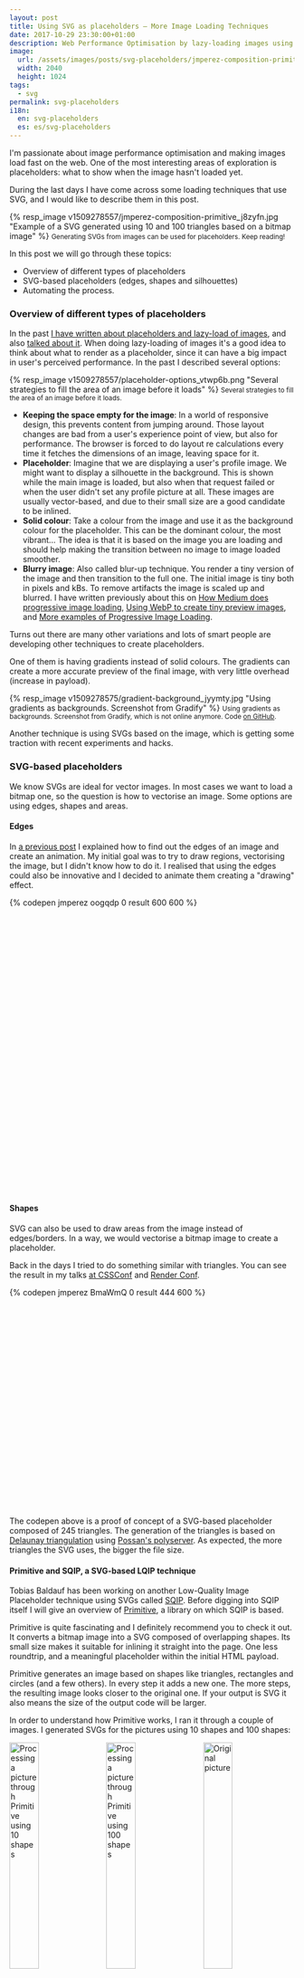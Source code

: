 ```yaml
---
layout: post
title: Using SVG as placeholders — More Image Loading Techniques
date: 2017-10-29 23:30:00+01:00
description: Web Performance Optimisation by lazy-loading images using SVGs as placeholders, representing edges, shapes and silhouettes.
image:
  url: /assets/images/posts/svg-placeholders/jmperez-composition-primitive.jpg
  width: 2040
  height: 1024
tags:
  - svg
permalink: svg-placeholders
i18n:
  en: svg-placeholders
  es: es/svg-placeholders
---
```


I'm passionate about image performance optimisation and making images load fast on the web. One of the most interesting areas of exploration is placeholders: what to show when the image hasn't loaded yet.

During the last days I have come across some loading techniques that use SVG, and I would like to describe them in this post.

{% resp_image v1509278557/jmperez-composition-primitive_j8zyfn.jpg "Example of a SVG generated using 10 and 100 triangles based on a bitmap image" %}
<small class="caption">Generating SVGs from images can be used for placeholders. Keep reading!</small>

<!-- more -->
In this post we will go through these topics:

* Overview of different types of placeholders
* SVG-based placeholders (edges, shapes and silhouettes)
* Automating the process.

### Overview of different types of placeholders

In the past [I have written about placeholders and lazy-load of images](/lazy-loading-images), and also [talked about it](https://www.youtube.com/watch?v=szmVNOnkwoU). When doing lazy-loading of images it's a good idea to think about what to render as a placeholder, since it can have a big impact in user's perceived performance. In the past I described several options:

{% resp_image v1509278557/placeholder-options_vtwp6b.png "Several strategies to fill the area of an image before it loads" %}
<small class="caption">Several strategies to fill the area of an image before it loads.</small>

* **Keeping the space empty for the image**: In a world of responsive design, this prevents content from jumping around. Those layout changes are bad from a user's experience point of view, but also for performance. The browser is forced to do layout re calculations every time it fetches the dimensions of an image, leaving space for it.
* **Placeholder**: Imagine that we are displaying a user's profile image. We might want to display a silhouette in the background. This is shown while the main image is loaded, but also when that request failed or when the user didn't set any profile picture at all. These images are usually vector-based, and due to their small size are a good candidate to be inlined.
* **Solid colour**: Take a colour from the image and use it as the background colour for the placeholder. This can be the dominant colour, the most vibrant… The idea is that it is based on the image you are loading and should help making the transition between no image to image loaded smoother.
* **Blurry image**: Also called blur-up technique. You render a tiny version of the image and then transition to the full one. The initial image is tiny both in pixels and kBs. To remove artifacts the image is scaled up and blurred. I have written previously about this on [How Medium does progressive image loading](/medium-image-progressive-loading-placeholder), [Using WebP to create tiny preview images](/webp-placeholder-images), and [More examples of Progressive Image Loading](/more-progressive-image-loading).

Turns out there are many other variations and lots of smart people are developing other techniques to create placeholders.

One of them is having gradients instead of solid colours. The gradients can create a more accurate preview of the final image, with very little overhead (increase in payload).

{% resp_image v1509278575/gradient-background_jyymty.jpg "Using gradients as backgrounds. Screenshot from Gradify" %}
<small class="caption">Using gradients as backgrounds. Screenshot from Gradify, which is not online anymore. Code [on GitHub](https://github.com/fraser-hemp/gradify).</small>

Another technique is using SVGs based on the image, which is getting some traction with recent experiments and hacks.

### SVG-based placeholders

We know SVGs are ideal for vector images. In most cases we want to load a bitmap one, so the question is how to vectorise an image. Some options are using edges, shapes and areas.

#### Edges

In [a previous post](/drawing-edges-svg) I explained how to find out the edges of an image and create an animation. My initial goal was to try to draw regions, vectorising the image, but I didn't know how to do it. I realised that using the edges could also be innovative and I decided to animate them creating a "drawing" effect.

<div class="codepen-aspect-ratio" style="margin-bottom: 10px; padding-bottom: 100%; position: relative; width: 100%">
{% codepen jmperez oogqdp 0 result 600 600 %}
</div>

#### Shapes

SVG can also be used to draw areas from the image instead of edges/borders. In a way, we would vectorise a bitmap image to create a placeholder.

Back in the days I tried to do something similar with triangles. You can see the result in my talks [at CSSConf](/cssconfau16/#/45) and [Render Conf](/renderconf17/#/46).

<div class="codepen-aspect-ratio" style="margin-bottom: 10px; padding-bottom: 74%; position: relative; width: 100%">
{% codepen jmperez BmaWmQ 0 result 444 600 %}
</div>

The codepen above is a proof of concept of a SVG-based placeholder composed of 245 triangles. The generation of the triangles is based on [Delaunay triangulation](https://en.wikipedia.org/wiki/Delaunay_triangulation) using [Possan's polyserver](https://github.com/possan/polyserver). As expected, the more triangles the SVG uses, the bigger the file size.

#### Primitive and SQIP, a SVG-based LQIP technique

Tobias Baldauf has been working on another Low-Quality Image Placeholder technique using SVGs called [SQIP](https://github.com/technopagan/sqip). Before digging into SQIP itself I will give an overview of [Primitive](https://github.com/fogleman/primitive), a library on which SQIP is based.

Primitive is quite fascinating and I definitely recommend you to check it out. It converts a bitmap image into a SVG composed of overlapping shapes. Its small size makes it suitable for inlining it straight into the page. One less roundtrip, and a meaningful placeholder within the initial HTML payload.

Primitive generates an image based on shapes like triangles, rectangles and circles (and a few others). In every step it adds a new one. The more steps, the resulting image looks closer to the original one. If your output is SVG it also means the size of the output code will be larger.

In order to understand how Primitive works, I ran it through a couple of images. I generated SVGs for the pictures using 10 shapes and 100 shapes:

<div>
<img
    src="https://res.cloudinary.com/jmperez/image/upload/w_auto:100:228,f_auto,c_scale,w_500/v1509367394/pexels-photo-281184-square-10.svg_ifiu2z.png"
    sizes="(max-width: 768px) 33vw, 228px" alt="Processing a picture through Primitive using 10 shapes" style="width:32%;float:left;margin-right:2%;padding-bottom:10px" /><img
    src="https://res.cloudinary.com/jmperez/image/upload/w_auto:100:228,f_auto,c_scale,w_500/v1509367394/pexels-photo-281184-square-100.svg_tkr8el.png"
    sizes="(max-width: 768px) 33vw, 228px" alt="Processing a picture through Primitive using 100 shapes" style="width:32%;float:left;margin-right:2%;padding-bottom:10px" /><img
    src="https://res.cloudinary.com/jmperez/image/upload/w_auto:100:228,f_auto,c_scale,w_500/v1509367395/pexels-photo-281184-square_tuhvso.jpg"
    sizes="(max-width: 768px) 33vw, 228px" alt="Original picture" style="width:32%;float:left;padding-bottom:10px" />
</div>

<small class="caption">Processing [this picture](/assets/images/posts/svg-placeholders/pexels-photo-281184-square.jpg) using Primitive, using [10 shapes](/assets/images/posts/svg-placeholders/pexels-photo-281184-square-10.svg) and [100 shapes](/assets/images/posts/svg-placeholders/pexels-photo-281184-square-100.svg).</small>

<div>
<img
    src="https://res.cloudinary.com/jmperez/image/upload/w_auto:100:228,f_auto,c_scale,w_500/v1509367394/pexels-photo-618463-square-10.svg_aeonon.png"
    sizes="(max-width: 768px) 33vw, 228px" alt="Processing a picture through Primitive using 10 shapes" style="width:32%;float:left;margin-right:2%;padding-bottom:10px" /><img
    src="https://res.cloudinary.com/jmperez/image/upload/w_auto:100:228,f_auto,c_scale,w_500/v1509367394/pexels-photo-618463-square-100.svg_t6pwcv.png"
    sizes="(max-width: 768px) 33vw, 228px" alt="Processing a picturethrough Primitive using 100 shapes" style="width:32%;float:left;margin-right:2%;padding-bottom:10px" /><img
    src="https://res.cloudinary.com/jmperez/image/upload/w_auto:100:228,f_auto,c_scale,w_500/v1509367395/pexels-photo-618463-square_pmbi9x.jpg"
    sizes="(max-width: 768px) 33vw, 228px" alt="Original picture" style="width:32%;float:left;padding-bottom:10px" />
</div>

<small class="caption">Processing [this picture](/assets/images/posts/svg-placeholders/pexels-photo-618463-square.jpg) using Primitive, using [10 shapes](/assets/images/posts/svg-placeholders/pexels-photo-618463-square-10.svg) and [100 shapes](/assets/images/posts/svg-placeholders/pexels-photo-618463-square-100.svg).</small>

When using 10 shapes the images we start getting a grasp of the original image. In the context of image placeholders there is potential to use this SVG as the placeholder. Actually, the code for the SVG with 10 shapes is really small, around 1030 bytes, which goes down to ~640 bytes when passing the output through SVGO.

```html
<svg xmlns="http://www.w3.org/2000/svg" width="1024" height="1024"><path fill="#817c70" d="M0 0h1024v1024H0z"/><g fill-opacity=".502"><path fill="#03020f" d="M178 994l580 92L402-62"/><path fill="#f2e2ba" d="M638 894L614 6l472 440"/><path fill="#fff8be" d="M-62 854h300L138-62"/><path fill="#76c2d9" d="M410-62L154 530-62 38"/><path fill="#62b4cf" d="M1086-2L498-30l484 508"/><path fill="#010412" d="M430-2l196 52-76 356"/><path fill="#eb7d3f" d="M598 594l488-32-308 520"/><path fill="#080a18" d="M198 418l32 304 116-448"/><path fill="#3f201d" d="M1086 1062l-344-52 248-148"/><path fill="#ebd29f" d="M630 658l-60-372 516 320"/></g></svg>
```

The images generated with 100 shapes are larger, as expected, weighting ~5kB after SVGO (8kB before). They have a great level of detail with a still small payload. The decision of how many triangles to use will depend largely on the type of image (eg contrast, amount of colours, complexity) and level of detail.

It would be possible to create a script similar to [cpeg-dssim](https://github.com/technopagan/cjpeg-dssim) that tweaks the amount of shapes used until a [structural similarity](https://en.wikipedia.org/wiki/Structural_similarity) threshold is met (or a maximum number of shapes in the worst case).

These resulting SVGs are great also to use as background images. Being size-constrained and vector-based they are a good candidate for hero images and large backgrounds that otherwise would show artifacts.

#### SQIP

In [Tobias' own words](https://github.com/technopagan/sqip):

> SQIP is an attempt to find a balance between these two extremes: it makes use of [Primitive](https://github.com/fogleman/primitive) to generate a SVG consisting of several simple shapes that approximate the main features visible inside the image, optimizes the SVG using [SVGO](https://github.com/svg/svgo) and adds a Gaussian Blur filter to it. This produces a SVG placeholder which weighs in at only ~800–1000 bytes, looks smooth on all screens and provides an visual cue of image contents to come.

The result is similar to using a tiny placeholder image for the blur-up technique (what [Medium](/medium-image-progressive-loading-placeholder) and [other sites](/more-progressive-image-loading) do). The difference is that instead of using a bitmap image, eg JPG or WebP, the placeholder is SVG.

If we run SQIP against the original images we'll get this:

<div>
<img
    src="https://res.cloudinary.com/jmperez/image/upload/w_auto:100:342,f_auto,c_scale,w_670/v1509370309/pexels-photo-281184-square-sqip.svg_zspgb0.png"
    sizes="(max-width: 768px) 50vw, 342px" alt="SQIP applied to an image" style="width:49%;float:left;margin-right:2%;padding-bottom:10px" /><img
    src="https://res.cloudinary.com/jmperez/image/upload/w_auto:100:342,f_auto,c_scale,w_670/v1509370308/pexels-photo-618463-square-sqip.svg_qjrexh.png"
    sizes="(max-width: 768px) 50vw, 342px" alt="SQIP applied to an image" style="width:49%;float:left;padding-bottom:10px" />
</div>

<small class="caption">The output images using SQIP for [the first picture](/assets/images/posts/svg-placeholders/pexels-photo-281184-square-sqip.svg) and [the second one](/assets/images/posts/svg-placeholders/pexels-photo-618463-square-sqip.svg).</small>

The output SVG is ~900 bytes, and inspecting the code we can spot the `feGaussianBlur` filter applied to the group of shapes:

```html
<svg xmlns="http://www.w3.org/2000/svg" viewBox="0 0 2000 2000"><filter id="b"><feGaussianBlur stdDeviation="12" /></filter><path fill="#817c70" d="M0 0h2000v2000H0z"/><g filter="url(#b)" transform="translate(4 4) scale(7.8125)" fill-opacity=".5"><ellipse fill="#000210" rx="1" ry="1" transform="matrix(50.41098 -3.7951 11.14787 148.07886 107 194.6)"/><ellipse fill="#eee3bb" rx="1" ry="1" transform="matrix(-56.38179 17.684 -24.48514 -78.06584 205 110.1)"/><ellipse fill="#fff4bd" rx="1" ry="1" transform="matrix(35.40604 -5.49219 14.85017 95.73337 16.4 123.6)"/><ellipse fill="#79c7db" cx="21" cy="39" rx="65" ry="65"/><ellipse fill="#0c1320" cx="117" cy="38" rx="34" ry="47"/><ellipse fill="#5cb0cd" rx="1" ry="1" transform="matrix(-39.46201 77.24476 -54.56092 -27.87353 219.2 7.9)"/><path fill="#e57339" d="M271 159l-123-16 43 128z"/><ellipse fill="#47332f" cx="214" cy="237" rx="242" ry="19"/></g></svg>
```

SQIP can also output an image tag with the SVG contents Base 64 encoded:

```html
<img width="640" height="640" src="example.jpg" alt="Add descriptive alt text" style="background-size: cover; background-image: url(data:image/svg+xml;base64,PHN2ZyB4bWxucz0iaHR0cDovL3d3dy53My5vcmcvMjAw...<stripped base 64>...PjwvZz48L3N2Zz4=);">
```

#### Silhouettes

We just had a look at using SVGs for edges and primitive shapes. Another possibility is to vectorise the images "tracing" them. [Mikael Ainalem](https://twitter.com/mikaelainalem) shared [a codepen](https://codepen.io/ainalem/full/aLKxjm/) a few days ago showing how to use a 2-colour silhouette as a placeholder. The result is really pretty:

<video controls style="max-width:100%" width="690" height="459">
  <source src="https://res.cloudinary.com/jmperez/video/upload/dpr_auto,f_auto,q_auto,c_scale/v1509278615/silhouette-lazy-loading_evq9xq.mp4" type="video/mp4">
</video>

The SVGs in this case were hand drawn, but the technique quickly spawned integrations with tools to automate the process.

- [Gatsby](https://www.gatsbyjs.org), a static site generator using React supports these traced SVGs now. It uses [a JS port of potrace](https://www.npmjs.com/package/potrace) to vectorise the images.

<blockquote class="twitter-tweet" data-lang="en-gb"><p lang="en" dir="ltr">Excited to announce that Gatsby now has super simple support for traced SVG!<br><br>Thanks to <a href="https://twitter.com/fk?ref_src=twsrc%5Etfw">@fk</a> for his great work!<a href="https://t.co/XfgEDbSILA">https://t.co/XfgEDbSILA</a> <a href="https://t.co/wTwOgT8C5V">pic.twitter.com/wTwOgT8C5V</a></p>&mdash; Gatsby (@gatsbyjs) <a href="https://twitter.com/gatsbyjs/status/923304195666485248?ref_src=twsrc%5Etfw">25 October 2017</a></blockquote>

- [Craft 3 CMS](https://craftcms.com), which also added support for silhouettes. It uses [a PHP port of potrace](https://github.com/nystudio107/craft3-imageoptimize/blob/master/src/lib/Potracio.php).

<blockquote class="twitter-tweet" data-lang="en-gb"><p lang="en" dir="ltr">Cool video of using inline SVG images as lazy loading placeholders w/ ImageOptimize &amp; Craft 3 from <a href="https://twitter.com/slebbo?ref_src=twsrc%5Etfw">@slebbo</a> <a href="https://t.co/E1dYA4ayow">https://t.co/E1dYA4ayow</a> <a href="https://twitter.com/hashtag/craftcms?src=hash&amp;ref_src=twsrc%5Etfw">#craftcms</a> <a href="https://t.co/ruf8i6URCT">pic.twitter.com/ruf8i6URCT</a></p>&mdash; nystudio107 (@nystudio107) <a href="https://twitter.com/nystudio107/status/920673966091534338?ref_src=twsrc%5Etfw">18 October 2017</a></blockquote>

- [image-trace-loader](https://github.com/EmilTholin/image-trace-loader), a Webpack loader that uses potrace to process the images.

<blockquote class="twitter-tweet" data-lang="en-gb"><p lang="en" dir="ltr">I just released image-trace-loader, a <a href="https://twitter.com/hashtag/webpack?src=hash&amp;ref_src=twsrc%5Etfw">#webpack</a> loader that exports traced outlines as image/svg+xml data.<a href="https://t.co/2VZaKVaE4p">https://t.co/2VZaKVaE4p</a> <a href="https://t.co/vRma67R7zb">pic.twitter.com/vRma67R7zb</a></p>&mdash; Emil Tholin (@Tholle1234) <a href="https://twitter.com/Tholle1234/status/920423596346019840?ref_src=twsrc%5Etfw">17 October 2017</a></blockquote>

It's also interesting to see a comparison of the output between Emil's webpack loader (based on potrace) and Mikael's hand-drawn SVGs.

<blockquote class="twitter-tweet" data-lang="en-gb"><p lang="en" dir="ltr">Comparison of <a href="https://twitter.com/mikaelainalem?ref_src=twsrc%5Etfw">@mikaelainalem</a> &#39;s SVG lazy-loading technique <a href="https://t.co/mbqVpxzn72">https://t.co/mbqVpxzn72</a> with @Tholle123&#39;s webpack loader <a href="https://t.co/3jxjtNP8dm">https://t.co/3jxjtNP8dm</a> <a href="https://t.co/tChcPK0mIK">pic.twitter.com/tChcPK0mIK</a></p>&mdash; Yuriy Nemtsov (@nemtsovy) <a href="https://twitter.com/nemtsovy/status/920647706799955970?ref_src=twsrc%5Etfw">18 October 2017</a></blockquote>

I assume the output generated by potrace is using the default options. However, it's possible to tweak them. Check [the options for image-trace-loader](https://github.com/EmilTholin/image-trace-loader#options), which are pretty much [the ones passed down to potrace](https://www.npmjs.com/package/potrace#parameters).

## Summary

We have seen different tools and techniques to generate SVGs from images and use them as placeholders. The same way [WebP is a fantastic format for thumbnails](/webp-placeholder-images/), SVG is also an interesting format to use in placeholders. We can control the level of detail (and thus, size), it's highly compressible and easy to manipulate with CSS and JS.

## Extra Resources
This post made it to [the top of Hacker News and got a lot of points and comments](https://news.ycombinator.com/item?id=15696596). I'm very grateful for that, and for all the links to other resources that have been shared in the comments on that page. Here are a few of them!

- [Geometrize](https://github.com/Tw1ddle/geometrize-haxe) is a port of Primitive written in Haxe. There is also [a JS implementation](https://github.com/Tw1ddle/geometrize-haxe-web) that you can try out directly [on your browser](http://www.samcodes.co.uk/project/geometrize-haxe-web/).
- [Primitive.js](https://github.com/ondras/primitive.js), which is a port of Primitive in JS. Also, [primitive.nextgen](https://github.com/cielito-lindo-productions/primitive.nextgen), which is a port of the Primitive desktop app using Primitive.js and Electron.
- There are a couple of Twitter accounts where you can see examples of images generated with Primitive and Geometrize. Check out [@PrimitivePic](https://twitter.com/PrimitivePic) and [@Geometrizer](https://twitter.com/Geometrizer).
- [imagetracerjs](https://github.com/jankovicsandras/imagetracerjs), which is a raster image tracer and vectorizer written in JavaScript. There are also ports for [Java](https://github.com/jankovicsandras/imagetracerjava) and [Android](https://github.com/jankovicsandras/imagetracerandroid).

## Related Posts
If you have enjoyed this post, check out these other posts I have written about techniques loading images:

- [How Medium does progressive image loading](/medium-image-progressive-loading-placeholder)
- [Using WebP to create tiny preview images](/webp-placeholder-images)
- [More examples of Progressive Image Loading](/more-progressive-image-loading)

_This post is also available [in Spanish](/es/svg-placeholders)_

<script async src="https://platform.twitter.com/widgets.js" charset="utf-8"></script>
